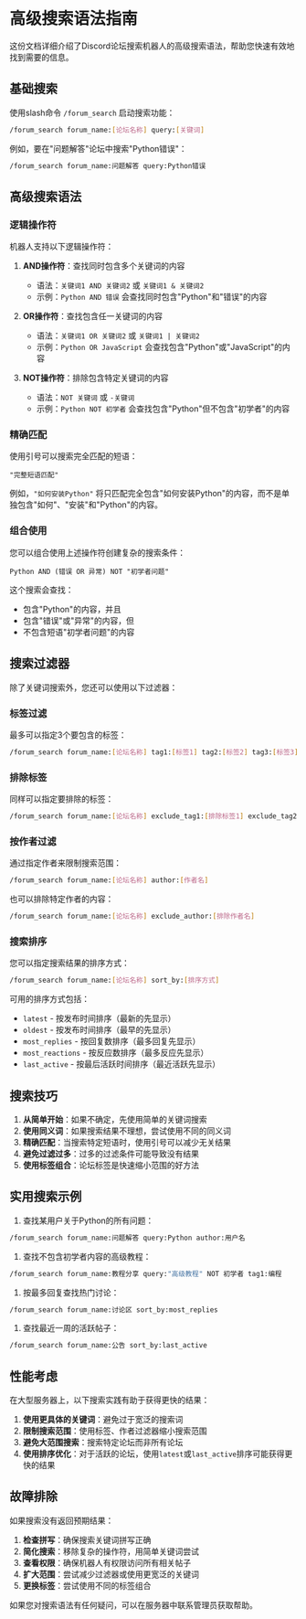 # 高级搜索语法指南

这份文档详细介绍了Discord论坛搜索机器人的高级搜索语法，帮助您快速有效地找到需要的信息。

## 基础搜索

使用slash命令 `/forum_search` 启动搜索功能：

```bash
/forum_search forum_name:[论坛名称] query:[关键词]
```

例如，要在"问题解答"论坛中搜索"Python错误"：

```bash
/forum_search forum_name:问题解答 query:Python错误
```

## 高级搜索语法

### 逻辑操作符

机器人支持以下逻辑操作符：

1. **AND操作符**：查找同时包含多个关键词的内容
   - 语法：`关键词1 AND 关键词2` 或 `关键词1 & 关键词2`
   - 示例：`Python AND 错误` 会查找同时包含"Python"和"错误"的内容

2. **OR操作符**：查找包含任一关键词的内容
   - 语法：`关键词1 OR 关键词2` 或 `关键词1 | 关键词2`
   - 示例：`Python OR JavaScript` 会查找包含"Python"或"JavaScript"的内容

3. **NOT操作符**：排除包含特定关键词的内容
   - 语法：`NOT 关键词` 或 `-关键词`
   - 示例：`Python NOT 初学者` 会查找包含"Python"但不包含"初学者"的内容

### 精确匹配

使用引号可以搜索完全匹配的短语：

```text
"完整短语匹配"
```

例如，`"如何安装Python"` 将只匹配完全包含"如何安装Python"的内容，而不是单独包含"如何"、"安装"和"Python"的内容。

### 组合使用

您可以组合使用上述操作符创建复杂的搜索条件：

```text
Python AND (错误 OR 异常) NOT "初学者问题"
```

这个搜索会查找：

- 包含"Python"的内容，并且
- 包含"错误"或"异常"的内容，但
- 不包含短语"初学者问题"的内容

## 搜索过滤器

除了关键词搜索外，您还可以使用以下过滤器：

### 标签过滤

最多可以指定3个要包含的标签：

```bash
/forum_search forum_name:[论坛名称] tag1:[标签1] tag2:[标签2] tag3:[标签3]
```

### 排除标签

同样可以指定要排除的标签：

```bash
/forum_search forum_name:[论坛名称] exclude_tag1:[排除标签1] exclude_tag2:[排除标签2]
```

### 按作者过滤

通过指定作者来限制搜索范围：

```bash
/forum_search forum_name:[论坛名称] author:[作者名]
```

也可以排除特定作者的内容：

```bash
/forum_search forum_name:[论坛名称] exclude_author:[排除作者名]
```

### 搜索排序

您可以指定搜索结果的排序方式：

```bash
/forum_search forum_name:[论坛名称] sort_by:[排序方式]
```

可用的排序方式包括：

- `latest` - 按发布时间排序（最新的先显示）
- `oldest` - 按发布时间排序（最早的先显示）
- `most_replies` - 按回复数排序（最多回复先显示）
- `most_reactions` - 按反应数排序（最多反应先显示）
- `last_active` - 按最后活跃时间排序（最近活跃先显示）

## 搜索技巧

1. **从简单开始**：如果不确定，先使用简单的关键词搜索
2. **使用同义词**：如果搜索结果不理想，尝试使用不同的同义词
3. **精确匹配**：当搜索特定短语时，使用引号可以减少无关结果
4. **避免过滤过多**：过多的过滤条件可能导致没有结果
5. **使用标签组合**：论坛标签是快速缩小范围的好方法

## 实用搜索示例

1. 查找某用户关于Python的所有问题：

```bash
/forum_search forum_name:问题解答 query:Python author:用户名
```

1. 查找不包含初学者内容的高级教程：

```bash
/forum_search forum_name:教程分享 query:"高级教程" NOT 初学者 tag1:编程
```

1. 按最多回复查找热门讨论：

```bash
/forum_search forum_name:讨论区 sort_by:most_replies
```

1. 查找最近一周的活跃帖子：

```bash
/forum_search forum_name:公告 sort_by:last_active
```

## 性能考虑

在大型服务器上，以下搜索实践有助于获得更快的结果：

1. **使用更具体的关键词**：避免过于宽泛的搜索词
2. **限制搜索范围**：使用标签、作者过滤器缩小搜索范围
3. **避免大范围搜索**：搜索特定论坛而非所有论坛
4. **使用排序优化**：对于活跃的论坛，使用`latest`或`last_active`排序可能获得更快的结果

## 故障排除

如果搜索没有返回预期结果：

1. **检查拼写**：确保搜索关键词拼写正确
2. **简化搜索**：移除复杂的操作符，用简单关键词尝试
3. **查看权限**：确保机器人有权限访问所有相关帖子
4. **扩大范围**：尝试减少过滤器或使用更宽泛的关键词
5. **更换标签**：尝试使用不同的标签组合

如果您对搜索语法有任何疑问，可以在服务器中联系管理员获取帮助。
